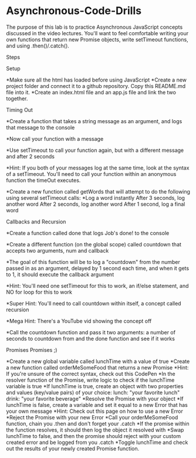 # Asynchronous-Code-Drills

The purpose of this lab is to practice Asynchronous JavaScript concepts discussed in the video lectures. You'll want to feel comfortable writing your own functions that return new Promise objects, write setTimeout functions, and using .then()/.catch().

Steps

Setup

*Make sure all the html has loaded before using JavaScript
*Create a new project folder and connect it to a github repository. Copy this README.md file into it.
*Create an index.html file and an app.js file and link the two together.

Timing Out

*Create a function that takes a string message as an argument, and logs that message to the console

*Now call your function with a message

*Use setTimeout to call your function again, but with a different message and after 2 seconds

*Hint: If you both of your messages log at the same time, look at the syntax of a setTimeout. You'll need to call your function within an anonymous function the timeOut executes.

*Create a new function called getWords that will attempt to do the following using several setTimeout calls:
*Log a word instantly
After 3 seconds, log another word
After 2 seconds, log another word
After 1 second, log a final word

Callbacks and Recursion

*Create a function called done that logs Job's done! to the console

*Create a different function (on the global scope) called countdown that accepts two arguments, num and callback

*The goal of this function will be to log a "countdown" from the number passed in as an argument, delayed by 1 second each time, and when it gets to 1, it should execute the callback argument

*Hint: You'll need one setTimeout for this to work, an if/else statement, and NO for loop for this to work

*Super Hint: You'll need to call countdown within itself, a concept called recursion

*Mega Hint: There's a YouTube vid showing the concept off

*Call the countdown function and pass it two arguments: a number of seconds to countdown from and the done function and see if it works

Promises Promises ;)

*Create a new global variable called lunchTime with a value of true
*Create a new function called orderMeSomeFood that returns a new Promise
*Hint: If you're unsure of the correct syntax, check out this CodePen
*In the resolver function of the Promise, write logic to check if the lunchTime variable is true
*If lunchTime is true, create an object with two properties and values (key/value pairs) of your choice:
lunch: "your favorite lunch"
drink: "your favorite beverage"
*Resolve the Promise with your object
*If lunchTime is false, create a variable and set it equal to a new Error that has your own message
*Hint: Check out this page on how to use a new Error
*Reject the Promise with your new Error
*Call your orderMeSomeFood function, chain you .then and don't forget your .catch
*If the promise within the function resolves, it should then log the object it resolved with
*Swap lunchTime to false, and then the promise should reject with your custom created error and be logged from you .catch
*Toggle lunchTime and check out the results of your newly created Promise function.